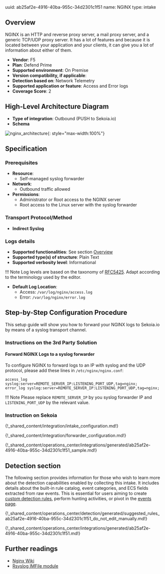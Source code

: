 uuid: ab25af2e-4916-40ba-955c-34d2301c1f51
name: NGINX
type: intake

## Overview

NGINX is an HTTP and reverse proxy server, a mail proxy server, and a generic TCP/UDP proxy server. It has a lot of features and because it is located between your application and your clients, it can give you a lot of information about either of them.

- **Vendor**: F5
- **Plan**: Defend Prime
- **Supported environment**: On Premise
- **Version compatibility, if applicable**:
- **Detection based on**: Network Telemetry
- **Supported application or feature**: Access and Error logs
- **Coverage Score**: 2

## High-Level Architecture Diagram

- **Type of integration**: Outbound (PUSH to Sekoia.io)
- **Schema**

![nginx_architecture](/assets/integration/nginx_architecture.png){: style="max-width:100%"}

## Specification

### Prerequisites

- **Resource**:
    - Self-managed syslog forwarder
- **Network**:
    - Outbound traffic allowed
- **Permissions**:
    - Administrator or Root access to the NGINX server
    - Root access to the Linux server with the syslog forwarder

### Transport Protocol/Method

- **Indirect Syslog**

### Logs details

- **Supported functionalities**: See section [Overview](#overview)
- **Supported type(s) of structure**: Plain Text
- **Supported verbosity level**: Informational

!!! Note
    Log levels are based on the taxonomy of [RFC5425](https://datatracker.ietf.org/doc/html/rfc5424). Adapt according to the terminology used by the editor.

- **Default Log Location**:
    - Access: `/var/log/nginx/access.log`
    - Error: `/var/log/nginx/error.log`

## Step-by-Step Configuration Procedure

This setup guide will show you how to forward your NGINX logs to Sekoia.io by means of a syslog transport channel.

### Instructions on the 3rd Party Solution

#### Forward NGINX Logs to a syslog forwarder

To configure NGINX to forward logs to an IP with syslog and the UDP protocol, please add these lines in `/etc/nginx/nginx.conf`:

```
access_log syslog:server=REMOTE_SERVER_IP:LISTENING_PORT_UDP,tag=nginx;
error_log syslog:server=REMOTE_SERVER_IP:LISTENING_PORT_UDP,tag=nginx;
```

!!! Note
    Please replace `REMOTE_SERVER_IP` by you syslog forwarder IP and `LISTENING_PORT_UDP` by the relevant value.


### Instruction on Sekoia

{!_shared_content/integration/intake_configuration.md!}

{!_shared_content/integration/forwarder_configuration.md!}

{!_shared_content/operations_center/integrations/generated/ab25af2e-4916-40ba-955c-34d2301c1f51_sample.md!}

## Detection section


The following section provides information for those who wish to learn more about the detection capabilities enabled by collecting this intake. It includes details about the built-in rule catalog, event categories, and ECS fields extracted from raw events. This is essential for users aiming to create [custom detection rules](/docs/xdr/features/detect/sigma.md), perform hunting activities, or pivot in the [events page](/docs/xdr/features/investigate/events.md).

{!_shared_content/operations_center/detection/generated/suggested_rules_ab25af2e-4916-40ba-955c-34d2301c1f51_do_not_edit_manually.md!}

{!_shared_content/operations_center/integrations/generated/ab25af2e-4916-40ba-955c-34d2301c1f51.md!}

## Further readings

- [Nginx Wiki](https://www.nginx.com/resources/wiki/start/)
- [Rsyslog IMFile module](https://www.rsyslog.com/doc/v8-stable/configuration/modules/imfile.html)